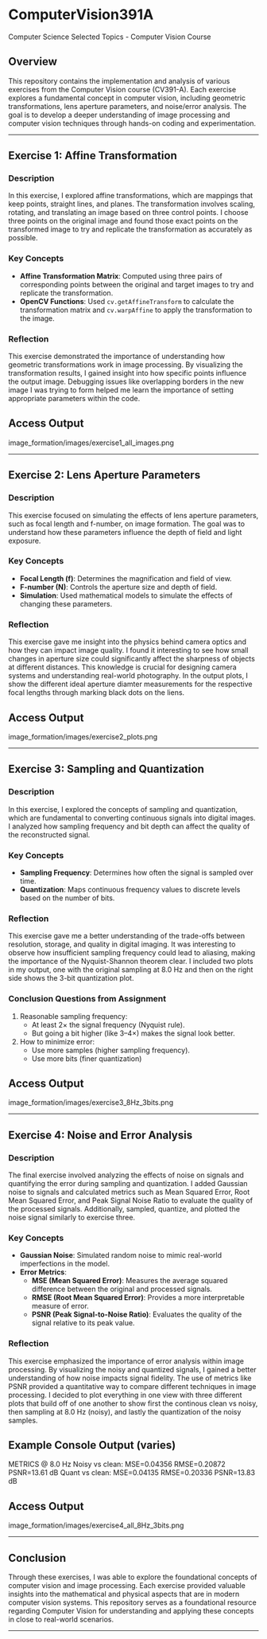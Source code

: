 # ComputerVision391A
Computer Science Selected Topics - Computer Vision Course

## Overview
This repository contains the implementation and analysis of various exercises from the Computer Vision course (CV391-A). Each exercise explores a fundamental concept in computer vision, including geometric transformations, lens aperture parameters, and noise/error analysis. The goal is to develop a deeper understanding of image processing and computer vision techniques through hands-on coding and experimentation.

---------------

## Exercise 1: Affine Transformation
### Description
In this exercise, I explored affine transformations, which are  mappings that keep points, straight lines, and planes. The transformation involves scaling, rotating, and translating an image based on three control points. I choose three points on the original 
image and found those exact points on the transformed image to try and replicate the transformation as accurately as possible.

### Key Concepts
- **Affine Transformation Matrix**: Computed using three pairs of corresponding points between the original and target images to try and replicate the transformation.
- **OpenCV Functions**: Used `cv.getAffineTransform` to calculate the transformation matrix and `cv.warpAffine` to apply the transformation to the image.

### Reflection
This exercise demonstrated the importance of understanding how geometric transformations work in image processing. By visualizing the transformation results, I gained insight into how specific points influence the output image. Debugging issues like overlapping borders in the new image I was trying to form helped me learn the importance of setting appropriate parameters within the code.

## Access Output
image_formation/images/exercise1_all_images.png

---------------

## Exercise 2: Lens Aperture Parameters
### Description
This exercise focused on simulating the effects of lens aperture parameters, such as focal length and f-number, on image formation. The goal was to understand how these parameters influence the depth of field and light exposure. 

### Key Concepts
- **Focal Length (f)**: Determines the magnification and field of view.
- **F-number (N)**: Controls the aperture size and depth of field.
- **Simulation**: Used mathematical models to simulate the effects of changing these parameters.

### Reflection
This exercise gave me insight into the physics behind camera optics and how they can impact image quality. 
I found it interesting to see how small changes in aperture size could significantly affect the sharpness of objects at 
different distances. This knowledge is crucial for designing camera systems and understanding real-world photography. 
In the output plots, I show the different ideal aperture diamter measurements for the respective focal lengths through 
marking black dots on the liens. 

## Access Output
image_formation/images/exercise2_plots.png

---------------

## Exercise 3: Sampling and Quantization
### Description
In this exercise, I explored the concepts of sampling and quantization, which are fundamental to converting continuous signals 
into digital images. I analyzed how sampling frequency and bit depth can affect the quality of the reconstructed signal.

### Key Concepts
- **Sampling Frequency**: Determines how often the signal is sampled over time.
- **Quantization**: Maps continuous frequency values to discrete levels based on the number of bits.

### Reflection
This exercise gave me a better understanding of the trade-offs between resolution, storage, and quality in digital imaging. 
It was  interesting to observe how insufficient sampling frequency could lead to aliasing, making the importance of the 
Nyquist-Shannon theorem clear. I included two plots in my output, one with the original sampling at 8.0 Hz and then on the 
right side shows the 3-bit quantization plot. 

### Conclusion Questions from Assignment
1. Reasonable sampling frequency: 
    - At least 2× the signal frequency (Nyquist rule).
    - But going a bit higher (like 3–4×) makes the signal look better.
2. How to minimize error:
    - Use more samples (higher sampling frequency).
    - Use more bits (finer quantization)

## Access Output
image_formation/images/exercise3_8Hz_3bits.png

---------------

## Exercise 4: Noise and Error Analysis
### Description
The final exercise involved analyzing the effects of noise on signals and quantifying the error during sampling and quantization. 
I added Gaussian noise to signals and calculated metrics such as Mean Squared Error, Root Mean Squared Error, and 
Peak Signal Noise Ratio to evaluate the quality of the processed signals. Additionally, sampled, quantize, and 
plotted the noise signal similarly to exercise three.

### Key Concepts
- **Gaussian Noise**: Simulated random noise to mimic real-world imperfections in the model.
- **Error Metrics**:
  - **MSE (Mean Squared Error)**: Measures the average squared difference between the original and processed signals.
  - **RMSE (Root Mean Squared Error)**: Provides a more interpretable measure of error.
  - **PSNR (Peak Signal-to-Noise Ratio)**: Evaluates the quality of the signal relative to its peak value.

### Reflection
This exercise emphasized the importance of error analysis within image processing. By visualizing the noisy and quantized signals, 
I gained a better understanding of how noise impacts signal fidelity. The use of metrics like PSNR provided a quantitative way to 
compare different techniques in image processing. I decided to plot everything in one view with three different plots that build 
off of one another to show first the continous clean vs noisy, then sampling at 8.0 Hz (noisy), and lastly the quantization of the 
noisy samples.

## Example Console Output (varies)
METRICS @ 8.0 Hz
Noisy  vs clean:  MSE=0.04356  RMSE=0.20872  PSNR=13.61 dB
Quant vs clean:   MSE=0.04135  RMSE=0.20336  PSNR=13.83 dB

## Access Output
image_formation/images/exercise4_all_8Hz_3bits.png

---------------

## Conclusion
Through these exercises, I was able to explore the foundational concepts of computer vision and image processing. 
Each exercise provided valuable insights into the mathematical and physical aspects that are in modern computer vision systems. 
This repository serves as a foundational resource regarding Computer Vision for understanding and applying these concepts in close 
to real-world scenarios.

---------------